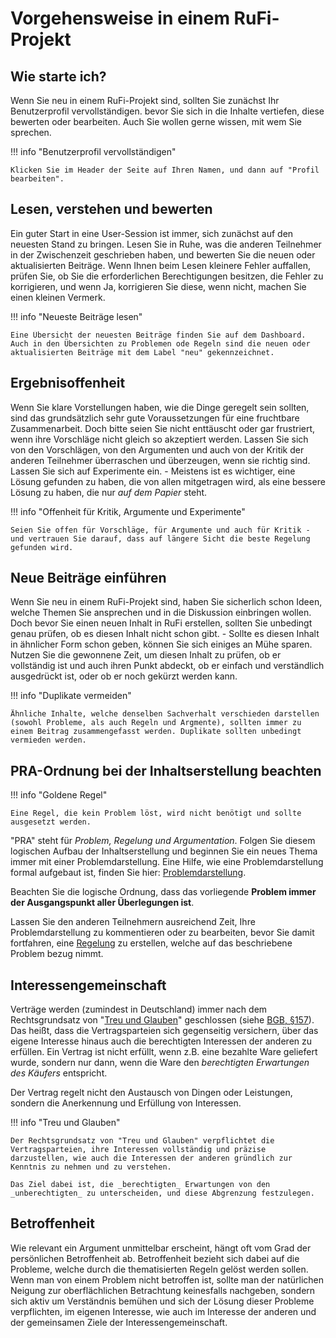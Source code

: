 # Vorgehensweise in einem RuFi-Projekt

## Wie starte ich?

Wenn Sie neu in einem RuFi-Projekt sind, sollten Sie zunächst Ihr Benutzerprofil vervollständigen. bevor Sie sich in die Inhalte vertiefen, diese bewerten oder bearbeiten. Auch Sie wollen gerne wissen, mit wem Sie sprechen.

!!! info "Benutzerprofil vervollständigen"

    Klicken Sie im Header der Seite auf Ihren Namen, und dann auf "Profil bearbeiten". 

## Lesen, verstehen und bewerten

Ein guter Start in eine User-Session ist immer, sich zunächst auf den neuesten Stand zu bringen. Lesen Sie in Ruhe, was die anderen Teilnehmer in der Zwischenzeit geschrieben haben, und bewerten Sie die neuen oder aktualisierten Beiträge. 
Wenn Ihnen beim Lesen kleinere Fehler auffallen, prüfen Sie, ob Sie die erforderlichen Berechtigungen besitzen, die Fehler zu korrigieren, und wenn Ja, korrigieren Sie diese, wenn nicht, machen Sie einen kleinen Vermerk.

!!! info "Neueste Beiträge lesen"
    
    Eine Übersicht der neuesten Beiträge finden Sie auf dem Dashboard. Auch in den Übersichten zu Problemen ode Regeln sind die neuen oder aktualisierten Beiträge mit dem Label "neu" gekennzeichnet.

## Ergebnisoffenheit

Wenn Sie klare Vorstellungen haben, wie die Dinge geregelt sein sollten, sind das grundsätzlich sehr gute Voraussetzungen für eine fruchtbare Zusammenarbeit. Doch bitte seien Sie nicht enttäuscht oder gar frustriert, wenn ihre Vorschläge nicht gleich so akzeptiert werden. Lassen Sie sich von den Vorschlägen, von den Argumenten und auch von der Kritik der anderen Teilnehmer überraschen und überzeugen, wenn sie richtig sind. Lassen Sie sich auf Experimente ein. - Meistens ist es wichtiger, eine Lösung gefunden zu haben, die von allen mitgetragen wird, als eine bessere Lösung zu haben, die nur _auf dem Papier_ steht.

!!! info "Offenheit für Kritik, Argumente und Experimente"

    Seien Sie offen für Vorschläge, für Argumente und auch für Kritik - und vertrauen Sie darauf, dass auf längere Sicht die beste Regelung gefunden wird. 


## Neue Beiträge einführen

Wenn Sie neu in einem RuFi-Projekt sind, haben Sie sicherlich schon Ideen, welche Themen Sie ansprechen und in die Diskussion einbringen wollen. Doch bevor Sie einen neuen Inhalt in RuFi erstellen, sollten Sie unbedingt genau prüfen, ob es diesen Inhalt nicht schon gibt. - Sollte es diesen Inhalt in ähnlicher Form schon geben, können Sie sich einiges an Mühe sparen. Nutzen Sie die gewonnene Zeit, um diesen Inhalt zu prüfen, ob er vollständig ist und auch ihren Punkt abdeckt, ob er einfach und verständlich ausgedrückt ist, oder ob er noch gekürzt werden kann.

!!! info "Duplikate vermeiden"

    Ähnliche Inhalte, welche denselben Sachverhalt verschieden darstellen (sowohl Probleme, als auch Regeln und Argmente), sollten immer zu einem Beitrag zusammengefasst werden. Duplikate sollten unbedingt vermieden werden. 

## PRA-Ordnung bei der Inhaltserstellung beachten

!!! info "Goldene Regel"

    Eine Regel, die kein Problem löst, wird nicht benötigt und sollte ausgesetzt werden. 

"PRA" steht für _Problem, Regelung und Argumentation_. Folgen Sie diesem logischen Aufbau der Inhaltserstellung und beginnen Sie ein neues Thema immer mit einer Problemdarstellung. Eine Hilfe, wie eine Problemdarstellung formal aufgebaut ist, finden Sie hier: [Problemdarstellung](../write_content/probleme.md).

Beachten Sie die logische Ordnung, dass das vorliegende **Problem immer der Ausgangspunkt aller Überlegungen ist**. 

Lassen Sie den anderen Teilnehmern ausreichend Zeit, Ihre Problemdarstellung zu kommentieren oder zu bearbeiten, bevor Sie damit fortfahren, eine [Regelung](../write_content/regeln.md) zu erstellen, welche auf das beschriebene Problem bezug nimmt. 

## Interessengemeinschaft
Verträge werden (zumindest in Deutschland) immer nach dem Rechtsgrundsatz von "[Treu und Glauben](https://www.bpb.de/kurz-knapp/lexika/lexikon-der-wirtschaft/20875/treu-und-glauben/)" geschlossen (siehe [BGB, §157](https://www.gesetze-im-internet.de/bgb/__157.html)). Das heißt, dass die Vertragsparteien sich gegenseitig versichern, über das eigene Interesse hinaus auch die berechtigten Interessen der anderen zu erfüllen. Ein Vertrag ist nicht erfüllt, wenn z.B. eine bezahlte Ware geliefert wurde, sondern nur dann, wenn die Ware den _berechtigten Erwartungen des Käufers_ entspricht. 

Der Vertrag regelt nicht den Austausch von Dingen oder Leistungen, sondern die Anerkennung und Erfüllung von Interessen. 

!!! info "Treu und Glauben"

    Der Rechtsgrundsatz von "Treu und Glauben" verpflichtet die Vertragsparteien, ihre Interessen vollständig und präzise darzustellen, wie auch die Interessen der anderen gründlich zur Kenntnis zu nehmen und zu verstehen.

    Das Ziel dabei ist, die _berechtigten_ Erwartungen von den _unberechtigten_ zu unterscheiden, und diese Abgrenzung festzulegen.

## Betroffenheit
Wie relevant ein Argument unmittelbar erscheint, hängt oft vom Grad der persönlichen Betroffenheit ab. Betroffenheit bezieht sich dabei auf die Probleme, welche durch die thematisierten Regeln gelöst werden sollen. Wenn man von einem Problem nicht betroffen ist, sollte man der natürlichen Neigung zur oberflächlichen Betrachtung keinesfalls nachgeben, sondern sich aktiv um Verständnis bemühen und sich der Lösung dieser Probleme verpflichten, im eigenen Interesse, wie auch im Interesse der anderen und der gemeinsamen Ziele der Interessengemeinschaft. 


